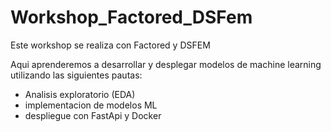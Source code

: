 # Workshop_Factored_DSFem
Este workshop se realiza con Factored y DSFEM

Aqui aprenderemos a desarrollar y desplegar modelos de machine learning utilizando las siguientes pautas:

* Analisis exploratorio (EDA)
* implementacion de modelos ML
* despliegue con FastApi y Docker
